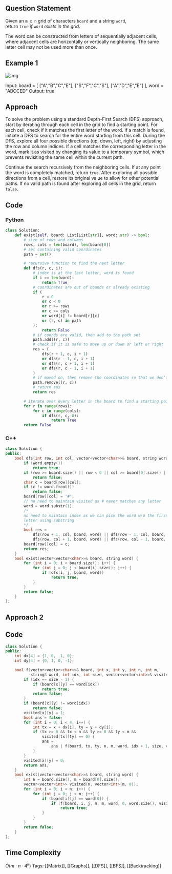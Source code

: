 ## Question Statement
Given an `m x n` grid of characters `board` and a string `word`, return `true` _if_ `word` _exists in the grid_.

The word can be constructed from letters of sequentially adjacent cells, where adjacent cells are horizontally or vertically neighboring. The same letter cell may not be used more than once.

## Example 1

 ![img](https://assets.leetcode.com/uploads/2020/11/04/word2.jpg)

Input: board = [ ["A","B","C","E"], ["S","F","C","S"], ["A","D","E","E"] ], word = "ABCCED"
Output: true

## Approach

To solve the problem using a standard Depth-First Search (DFS) approach, start by iterating through each cell in the grid to find a starting point. For each cell, check if it matches the first letter of the word. If a match is found, initiate a DFS to search for the entire word starting from this cell. During the DFS, explore all four possible directions (up, down, left, right) by adjusting the row and column indices. If a cell matches the corresponding letter in the word, mark it as visited by changing its value to a temporary symbol, which prevents revisiting the same cell within the current path.

Continue the search recursively from the neighboring cells. If at any point the word is completely matched, return `true`. After exploring all possible directions from a cell, restore its original value to allow for other potential paths. If no valid path is found after exploring all cells in the grid, return `false`.

## Code
### Python
```python
class Solution:
    def exist(self, board: List[List[str]], word: str) -> bool:
        # size of rows and columns
        rows, cols = len(board), len(board[0])
        # set containing valid coordinates
        path = set()

        # recursive function to find the next letter
        def dfs(r, c, i):
            # index is at the last letter, word is found
            if i == len(word):
                return True
            # coordinates are out of bounds or already existing
            if (
                r < 0
                or c < 0
                or r >= rows
                or c >= cols
                or word[i] != board[r][c]
                or (r, c) in path
            ):
                return False
            # if coords are valid, then add to the path set
            path.add((r, c))
            # check if it is safe to move up or down or left or right
            res = (
                dfs(r + 1, c, i + 1)
                or dfs(r - 1, c, i + 1)
                or dfs(r, c + 1, i + 1)
                or dfs(r, c - 1, i + 1)
            )
            # if moved on, then remove the coordinates so that we don't circle back
            path.remove((r, c))
            # return ans
            return res

        # iterate over every letter in the board to find a starting point
        for r in range(rows):
            for c in range(cols):
                if dfs(r, c, 0):
                    return True
        return False
```
### C++
```cpp
class Solution {
public:
    bool dfs(int row, int col, vector<vector<char>>& board, string word) {
        if (word.empty())
            return true;
        if (row >= board.size() || row < 0 || col >= board[0].size() || col < 0)
            return false;
        char c = board[row][col];
        if (c != word.front())
            return false;
        board[row][col] = '#';
        // no need to maintain visited as # never matches any letter
        word = word.substr(1);
        /*
        no need to maintain index as we can pick the word w/o the first
        letter using substring
        */
        bool res =
            dfs(row + 1, col, board, word) || dfs(row - 1, col, board, word) ||
            dfs(row, col + 1, board, word) || dfs(row, col - 1, board, word);
        board[row][col] = c;
        return res;
    }
    bool exist(vector<vector<char>>& board, string word) {
        for (int i = 0; i < board.size(); i++) {
            for (int j = 0; j < board[i].size(); j++) {
                if (dfs(i, j, board, word))
                    return true;
            }
        }
        return false;
    }
};
```
## Approach 2
## Code
```cpp
class Solution {
public:
    int dx[4] = {1, 0, -1, 0};
    int dy[4] = {0, 1, 0, -1};

    bool f(vector<vector<char>>& board, int x, int y, int n, int m,
           string& word, int idx, int size, vector<vector<int>>& visited) {
        if (idx == size - 1) {
            if (board[x][y] == word[idx])
                return true;
            return false;
        }
        if (board[x][y] != word[idx])
            return false;
        visited[x][y] = 1;
        bool ans = false;
        for (int i = 0; i < 4; i++) {
            int tx = x + dx[i], ty = y + dy[i];
            if (tx >= 0 && tx < n && ty >= 0 && ty < m &&
                visited[tx][ty] == 0) {
                ans =
                    ans | f(board, tx, ty, n, m, word, idx + 1, size, visited);
            }
        }
        visited[x][y] = 0;
        return ans;
    }
    bool exist(vector<vector<char>>& board, string word) {
        int n = board.size(), m = board[0].size();
        vector<vector<int>> visited(n, vector<int>(m, 0));
        for (int i = 0; i < n; i++) {
            for (int j = 0; j < m; j++) {
                if (board[i][j] == word[0]) {
                    if (f(board, i, j, n, m, word, 0, word.size(), visited))
                        return true;
                }
            }
        }
        return false;
    }
};
```
## Time Complexity
$O(m \cdot n \cdot 4^k)$
Tags: [[Matrix]], [[Graphs]], [[DFS]], [[BFS]], [[Backtracking]]